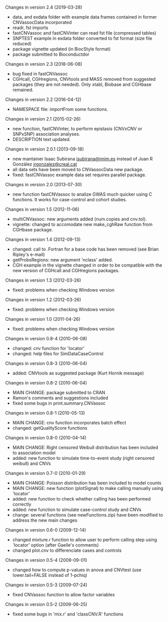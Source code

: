 Changes in version 2.4 (2019-03-28)
+ data, and exdata folder with example data frames contained in former CNVassocData incorporated
+ readr, fst imports
+ fastCNVassoc and fastCNVinter can read fst file (compressed tables)
+ SNPTEST example in exdata folder converted to fst format (size file reduced)
+ package vignette updated (in BiocStyle format)
+ package submitted to Bioconductdor

Changes in version 2.3 (2018-06-08)
+ bug fixed in fastCNVassoc
+ CGHcall, CGHregions, CNVtools and MASS removed from suggested packages (they are not needed). Only xtabl, Biobase and CGHbase remained.

Changes in version 2.2 (2016-04-12)
+ NAMESPACE file: importFrom some functions.

Changes in version 2.1 (2015-02-26)
+ new function, fastCNVinter, to perform epistasis (CNVxCNV or SNPxSNP) association analyses.
+ DESCRIPTION text updated.

Changes in version 2.0.1 (2013-09-18)
+ new mantainer Isaac Subirana <isubirana@imim.es> instead of Juan R Gonzàlez <jrgonzalez@creal.cat>
+ all data sets have been moved to CNVassocData new package.
+ fixed: fastCNVassoc example data set requires parallel package.

Changes in version 2.0 (2013-07-30)
+ new function fastCNVassoc to analize GWAS much quicker using C functions. It works for case-control and cohort studies.

Changes in version 1.5 (2012-11-06)
+ multiCNVassoc: new arguments added (num.copies and cnv.tol).
+ vignette: changed to accomodate new make_cghRaw function from CGHbase package.

Changes in version 1.4 (2012-09-13)
+ changed: call to .Fortran for a base code has been removed (see Brian Ripley's e-mail)
+ getProbsRegions: new argument 'nclass' added.
+ CGH example in the vignette changed in order to be compatible with the new version of CGHcall and CGHregions packages.

Changes in version 1.3 (2012-03-26)
+ fixed: problems when checking Windows version


Changes in version 1.2 (2012-03-26)
+ fixed: problems when checking Windows version

Changes in version 1.0 (2011-04-26)
+ fixed: problems when checking Windows version

Changes in version 0.8-4 (2010-06-08)
+ changed: cnv function for 'locator' 
+ changed: help files for SimDataCaseControl

Changes in version 0.8-3 (2010-06-04)
+ added: CNVtools as suggested package (Kurt Hornik message)

Changes in version 0.8-2 (2010-06-04)
+ MAIN CHANGE: package submitted to CRAN
+ Ramon's comments and suggestions included
+ fixed some bugs in print.summary.CNVassoc

Changes in version 0.8-1 (2010-05-13)
+ MAIN CHANGE: cnv function incorporates batch effect
+ changed: getQualityScore functions

Changes in version 0.8-0 (2010-04-14)
+ MAIN CHANGE: Right censored Weibull distribution has been included to association model
+ added: new function to simulate time-to-event study (right censored weibull) and CNVs

Changes in version 0.7-0 (2010-01-29)
+ MAIN CHANGE: Poisson distribution has been included to model counts
+ MAIN CHANGE: new function (plotSignal) to make calling manually using 'locator' 
+ added: new function to check whether calling has been performed correctly
+ added: new function to simulate case-control study and CNVs
+ change: several functions (see newFunctions.zip) have been modified to address the new main changes

Changes in version 0.6-0 (2009-12-14)
+ changed mixture.r function to allow user to perform calling step using 'locator' option (after Gaelle's comments)
+ changed plot.cnv to differenciate cases and controls

Changes in version 0.5-4 (2009-09-01)
+ changed how to compute p-values in anova and CNVtest (use lower.tail=FALSE instead of 1-pchiq)

Changes in version 0.5-3 (2009-07-24)
+ fixed CNVassoc function to allow factor variables

Changes in version 0.5-2 (2009-06-25)
+ fixed some bugs in 'mix.r' and 'classCNV.R' functions
